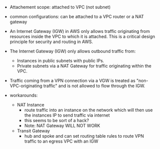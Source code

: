 * Attachement scope: attached to VPC (not subnet)
* common configurations: can be attached to a VPC router or a NAT gateway

*  An Internet Gateway (IGW) in AWS only allows traffic originating from resources inside the VPC to which it is attached. This is a critical design principle for security and routing in AWS.

* The Internet Gateway (IGW) only allows outbound traffic from:
    * Instances in public subnets with public IPs.
    * Private subnets via a NAT Gateway for traffic originating within the VPC.

* Traffic coming from a VPN connection via a VGW is treated as "non-VPC-originating traffic" and is not allowed to flow through the IGW.


* workarounds:
    * NAT Instance
        * route traffic into an instance on the network which will then use the instances IP to send traffic via internet
        * this seems to be sort of a hack?
        * Note: NAT Gateway WILL NOT WORK
    * Transit Gateway
        * hub and spoke and can set routing table rules to route VPN traffic to an egress VPC with an IGW